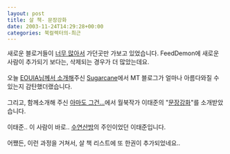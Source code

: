 ```yaml
---
layout: post
title: 살 책- 문장강화
date: 2003-11-24T14:29:28+00:00
categories: 북컬렉터의-최근
---
```

새로운 블로거들이 <a href="http://ednn.net/b2/index.html?m=200311#156" target=bb>너무 많아서</a> 가던곳만 가보고 있었습니다. FeedDemon에 새로운 사람이 추가되기 보다는, 삭제되는 경우가 더 많았는데요.<br /><br />오늘 <a href="http://eouia.net/archives/000407.html" target=bb>EOUIA님께서 소개해</a>주신 <a href="http://sugar.oo.ly/sugar/" target=bb>Sugarcane</a>에서 MT 블로그가 얼마나 아름다와질 수 있는지 감탄했더랬습니다.<br /><br />그리고, 함께소개해 주신 <a href="http://console.linuxstudy.pe.kr/blog/weblog.php" target=bb>아마도 그건...</a>에서 월북작가 이태준의 "<a href="http://console.linuxstudy.pe.kr/blog/weblog.php?id=D20031124" target=bb>문장강화</a>"를 소개받았습니다.<br /><br />이태준.. 이 사람이 바로.. <a href="http://jinto.pe.kr/logs/archives/000223.html" target=aa>수연산방</a>의 주인이었던 이태준입니다.<br /><br />어쨌든, 이런 과정을 거쳐서, 살 책 리스트에 또 한권이 추가되었네요..
